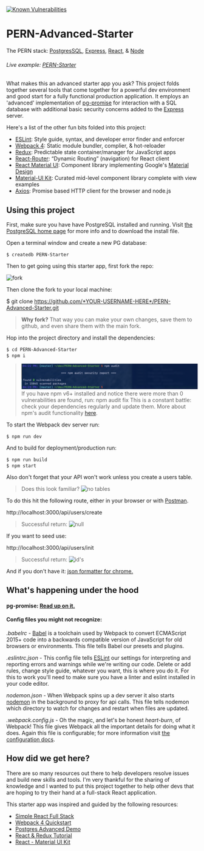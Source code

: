 [![Known Vulnerabilities](https://snyk.io/test/github/tg970/PERN-Advanced-Starter/badge.svg)](https://snyk.io/test/github/tg970/PERN-Advanced-Starter)

# PERN-Advanced-Starter
The PERN stack: [PostgresSQL](https://www.postgresql.org/), [Express](https://expressjs.com/), [React](https://reactjs.org/), &amp; [Node](https://nodejs.org/en/)

###### Live example: [PERN-Starter](https://pern-starter.herokuapp.com/)

What makes this an advanced starter app you ask? This project folds together several tools that come together for a powerful dev environment and good start for a fully functional production application. It employs an 'advanced' implementation of [pg-promise](http://vitaly-t.github.io/pg-promise/) for interaction with a SQL database with additional basic security concerns added to the [Express](https://expressjs.com/) server.

Here's a list of the other fun bits folded into this project:
- [ESLint](https://eslint.org/): Style guide, syntax, and developer error finder and enforcer
- [Webpack 4](https://webpack.js.org/): Static module bundler, complier, & hot-reloader
- [Redux](https://redux.js.org/): Predictable state container/manager for JavaScript apps
- [React-Router](https://github.com/ReactTraining/react-router#readme): “Dynamic Routing” (navigation) for React client
- [React Material UI](https://material-ui.com/): Component library implementing Google's [Material Design](https://material.io/)
- [Material-UI Kit](https://www.creative-tim.com/product/material-kit-react): Curated mid-level component library complete with view examples
- [Axios](https://github.com/axios/axios): Promise based HTTP client for the browser and node.js

## Using this project

First, make sure you have have PostgreSQL installed and running. Visit [the PostgreSQL home page](https://www.postgresql.org/) for more info and to download the install file.

Open a terminal window and create a new PG database:

	$ createdb PERN-Starter

Then to get going using this starter app, first fork the repo:

![fork](./src/assets/img/fork.png)

Then clone the fork to your local machine:

  $ git clone https://github.com/*YOUR-USERNAME-HERE*/PERN-Advanced-Starter.git

> **Why fork?** That way you can make your own changes, save them to github, and even share them with the main fork.

Hop into the project directory and install the dependencies:

	$ cd PERN-Advanced-Starter
	$ npm i


> ![audit report](./src/assets/img/Audit_2019-04-12.png)
> If you have npm v6+ installed and notice there were more than 0 vulnerabilities are found, run: npm audit fix
> This is a constant battle: check your dependencies regularly and update them. More about npm's audit functionality [here](https://docs.npmjs.com/getting-started/running-a-security-audit).


To start the Webpack dev server run:

	$ npm run dev

And to build for deployment/production run:

	$ npm run build
	$ npm start

Also don't forget that your API won't work unless you create a users table.

> Does this look familiar?
> ![no tables](./src/assets/img/newdb.png)

To do this hit the following route, either in your browser or with [Postman](https://www.getpostman.com/).

http://localhost:3000/api/users/create  

> Successful return:
> ![null](./src/assets/img/null.png)

If you want to seed use:

http://localhost:3000/api/users/init

>  Successful return:
>![id's](./src/assets/img/ids.png)

And if you don't have it: [json formatter for chrome.](https://github.com/callumlocke/json-formatter)

## What's happening under the hood

#### pg-promise: [Read up on it.](https://github.com/vitaly-t/pg-promise)

#### Config files you might not recognize:
_.babelrc_ - [Babel](https://babeljs.io/) is a toolchain used by Webpack to convert ECMAScript 2015+ code into a backwards compatible version of JavaScript for old browsers or environments. This file tells Babel our presets and plugins.

_.eslintrc.json_ - This config file tells [ESLint](https://eslint.org/) our settings for interpreting and reporting errors and warnings while we're writing our code. Delete or add rules, change style guide, whatever you want, this is where you do it. For this to work you'll need to make sure you have a linter and eslint installed in your code editor.  

_nodemon.json_ - When Webpack spins up a dev server it also starts [nodemon](https://nodemon.io/) in the background to proxy for api calls. This file tells nodemon which directory to watch for changes and restart when files are updated.

_.webpack.config.js_ - Oh the magic, and let's be honest *heart-burn*, of Webpack! This file gives Webpack all the important details for doing what it does. Again this file is configurable; for more information visit [the configuration docs](https://webpack.js.org/configuration/).




## How did we get here?

There are so many resources out there to help developers resolve issues and build new skills and tools. I'm very thankful for the sharing of knowledge and I wanted to put this project together to help other devs that are hoping to try their hand at a full-stack React application.

This starter app was inspired and guided by the following resources:

- [Simple React Full Stack](https://github.com/crsandeep/simple-react-full-stack)
- [Webpack 4 Quickstart](https://github.com/valentinogagliardi/webpack-4-quickstart)
- [Postgres Advanced Demo](https://github.com/vitaly-t/pg-promise-demo)
- [React & Redux Tutorial](https://www.valentinog.com/blog/react-redux-tutorial-beginners/)
- [React - Material UI Kit](https://www.creative-tim.com/product/material-kit-react)
